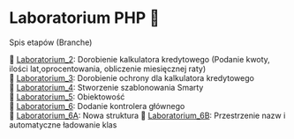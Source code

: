﻿# Laboratorium PHP 🙂
Spis etapów (Branche)

🌿 [Laboratorium_2](https://github.com/awakexq/Laboratorium_PHP/tree/Laboratorium_2): Dorobienie kalkulatora kredytowego (Podanie kwoty, ilości lat,oprocentowania, obliczenie  miesięcznej raty)<br>
🌿 [Laboratorium_3](https://github.com/awakexq/Laboratorium_PHP/tree/Laboratorium_3): Dorobienie ochrony dla kalkulatora kredytowego<br>
🌿 [Laboratorium_4](https://github.com/awakexq/Laboratorium_PHP/tree/Laboratorium_4): Stworzenie szablonowania Smarty<br>
🌿 [Laboratorium_5](https://github.com/awakexq/Laboratorium_PHP/tree/Laboratorium_5): Obiektowość<br>
🌿 [Laboratorium_6](https://github.com/awakexq/Laboratorium_PHP/tree/Laboratorium_6): Dodanie kontrolera głównego<br>
🌿 [Laboratorium_6A](https://github.com/awakexq/Laboratorium_PHP/tree/Laboratorium_6A): Nowa struktura
🌿 [Laboratorium_6B](https://github.com/awakexq/Laboratorium_PHP/tree/Laboratorium_6B): Przestrzenie nazw i automatyczne ładowanie klas

